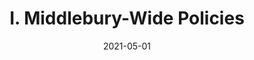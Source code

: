 ---
slug: "/pages/ii-ug-college-policies/faculty/special_provisions"
date: "2021-05-01"
title: "I. Middlebury-Wide Policies"
---